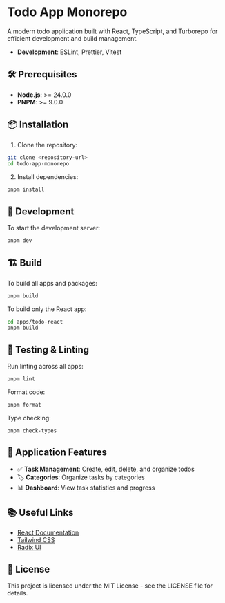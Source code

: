 # Todo App Monorepo

A modern todo application built with React, TypeScript, and Turborepo for efficient development and build management.

- **Development**: ESLint, Prettier, Vitest

## 🛠️ Prerequisites

- **Node.js**: >= 24.0.0
- **PNPM**: >= 9.0.0

## 📦 Installation

1. Clone the repository:
```bash
git clone <repository-url>
cd todo-app-monorepo
```

2. Install dependencies:
```bash
pnpm install
```


## 🚀 Development

To start the development server:

```bash
pnpm dev
```

## 🏗️ Build

To build all apps and packages:

```bash
pnpm build
```

To build only the React app:
```bash
cd apps/todo-react
pnpm build
```

## 🧪 Testing & Linting

Run linting across all apps:
```bash
pnpm lint
```

Format code:
```bash
pnpm format
```

Type checking:
```bash
pnpm check-types
```

## 📱 Application Features

- ✅ **Task Management**: Create, edit, delete, and organize todos
- 🏷️ **Categories**: Organize tasks by categories
- 📊 **Dashboard**: View task statistics and progress

## 📚 Useful Links

- [React Documentation](https://react.dev/)
- [Tailwind CSS](https://tailwindcss.com/)
- [Radix UI](https://www.radix-ui.com/)

## 📄 License

This project is licensed under the MIT License - see the LICENSE file for details.

